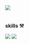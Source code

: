 <a href="https://github.com/devxb/gitanimals">
  <img src="https://render.gitanimals.org/farms/{jungjiukk}"/>
</a>

</br>
</br>


### skills ⚒️
<img src="https://img.shields.io/badge/C++-20232a.svg?style=for-the-badge&logo=c++&logoColor=00599C" />
<img src="https://img.shields.io/badge/python-20232a.svg?style=for-the-badge&logo=Python&logoColor=#3776AB" />


 
